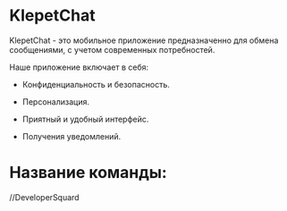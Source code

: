# KlepetChat
KlepetChat  - это мобильное приложение предназначенно для обмена сообщениями, 
с учетом современных потребностей.

Наше приложение включает в себя:
 - Конфиденциальность и безопасность.
 - Персонализация.
 - Приятный и удобный интерфейс.



 - Получения уведомлений.


# Название команды: 

//DeveloperSquard
